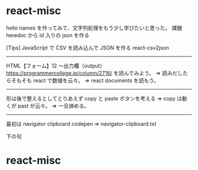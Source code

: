 # react-misc

hello names を作ってみて、文字列処理をもう少し学びたいと思った。
課題 heredoc から id 入りの json を作る

[Tips] JavaScript で CSV を読み込んで JSON を作る
react-csv2json

---

HTML【フォーム】12 ～出力欄（output）
https://programmercollege.jp/column/2716/
を読んでみよう。
=> 読みだしたらそもそも react で数値を云々。
=> react documents を読もう。

---

形は後で整えるとしてとりあえず copy と paste ボタンを考える
=> copy は動くが past が云々。
=> 一旦諦める。

---

最初は
navigator clipboard codepen
=> navigator-clipboard.txt

下の句

# react-misc
